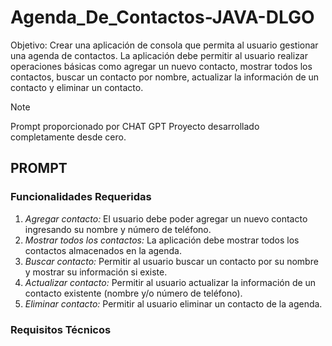 # Agenda_De_Contactos-JAVA-DLGO
Objetivo: Crear una aplicación de consola que permita al usuario gestionar una agenda de contactos. La aplicación debe permitir al usuario realizar operaciones básicas como agregar un nuevo contacto, mostrar todos los contactos, buscar un contacto por nombre, actualizar la información de un contacto y eliminar un contacto.

> [!NOTE]
> Prompt proporcionado por CHAT GPT
> Proyecto desarrollado completamente desde cero.

## PROMPT
### Funcionalidades Requeridas

1. *Agregar contacto:* El usuario debe poder agregar un nuevo contacto ingresando su nombre y número de teléfono.
2. *Mostrar todos los contactos:* La aplicación debe mostrar todos los contactos almacenados en la agenda.
3. *Buscar contacto:* Permitir al usuario buscar un contacto por su nombre y mostrar su información si existe.
4. *Actualizar contacto:* Permitir al usuario actualizar la información de un contacto existente (nombre y/o número de teléfono).
5. *Eliminar contacto:* Permitir al usuario eliminar un contacto de la agenda.

### Requisitos Técnicos


